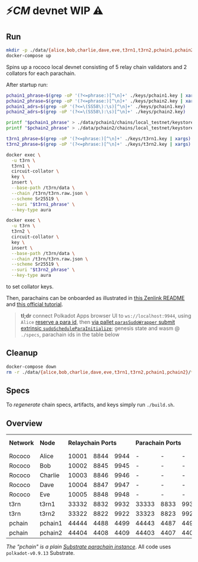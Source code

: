 # ⚡*CM* devnet WIP ⚠️

## Run

``` bash
mkdir -p ./data/{alice,bob,charlie,dave,eve,t3rn1,t3rn2,pchain1,pchain2}
docker-compose up
```

Spins up a rococo local devnet consisting of 5 relay chain validators and 2 collators for each parachain.

After startup run:

``` bash
pchain1_phrase=$(grep -oP '(?<=phrase:)[^\n]+' ./keys/pchain1.key | xargs)
pchain2_phrase=$(grep -oP '(?<=phrase:)[^\n]+' ./keys/pchain2.key | xargs)
pchain1_adrs=$(grep -oP '(?<=\(SS58\):\s)[^\n]+' ./keys/pchain1.key)
pchain2_adrs=$(grep -oP '(?<=\(SS58\):\s)[^\n]+' ./keys/pchain2.key)

printf "$pchain1_phrase" > ./data/pchain1/chains/local_testnet/keystore/61757261${pchain1_adrs#0x}
printf "$pchain2_phrase" > ./data/pchain2/chains/local_testnet/keystore/61757261${pchain2_adrs#0x}

t3rn1_phrase=$(grep -oP '(?<=phrase:)[^\n]+' ./keys/t3rn1.key | xargs)
t3rn2_phrase=$(grep -oP '(?<=phrase:)[^\n]+' ./keys/t3rn2.key | xargs)

docker exec \
  -u t3rn \
  t3rn1 \
  circuit-collator \
  key \
  insert \
  --base-path /t3rn/data \
  --chain /t3rn/t3rn.raw.json \
  --scheme Sr25519 \
  --suri "$t3rn1_phrase" \
  --key-type aura

docker exec \
  -u t3rn \
  t3rn2 \
  circuit-collator \
  key \
  insert \
  --base-path /t3rn/data \
  --chain /t3rn/t3rn.raw.json \
  --scheme Sr25519 \
  --suri "$t3rn2_phrase" \
  --key-type aura
```

to set collator keys.

Then, parachains can be onboarded as illustrated in [this Zenlink README](https://github.com/zenlinkpro/Zenlink-DEX-Module#register-parachain--establish-hrmp-channel) and [this official tutorial](https://docs.substrate.io/tutorials/v3/cumulus/connect-parachain/#parachain-registration).

> **tl;dr** connect Polkadot Apps browser UI to `ws://localhost:9944`, using `Alice` [reserve a para id](https://docs.substrate.io/tutorials/v3/cumulus/connect-parachain/#reserve-a-para-id), then [via pallet `parasSudoWrapper` submit extrinsic `sudoScheduleParaInitialize`](https://docs.substrate.io/tutorials/v3/cumulus/connect-parachain/#registration-transaction); genesis state and wasm @ `./specs`, parachain ids in the table below

## Cleanup

``` bash
docker-compose down
rm -r ./data/{alice,bob,charlie,dave,eve,t3rn1,t3rn2,pchain1,pchain2}/*
```

## Specs

To *regenerate* chain specs, artifacts, and keys simply run `./build.sh`.

## Overview

<table style="margin-bottom:0;">
  <tr>
    <td><b>Network</b></td>
    <td><b>Node</b></td>
    <td colspan="3"><b>Relaychain Ports</b></td>
    <td colspan="3"><b>Parachain Ports</b></td>
    <td><b>Parachain Id</b></td>
  </tr>
  <tr>
    <td>Rococo</td>
    <td>Alice</td>
    <td>10001</td>
    <td>8844</td>
    <td>9944</td>
    <td>-</td>
    <td>-</td>
    <td>-</td>
    <td>-</td>
  </tr>
  <tr>
    <td>Rococo</td>
    <td>Bob</td>
    <td>10002</td>
    <td>8845</td>
    <td>9945</td>
    <td>-</td>
    <td>-</td>
    <td>-</td>
    <td>-</td>
  </tr>
  <tr>
    <td>Rococo</td>
    <td>Charlie</td>
    <td>10003</td>
    <td>8846</td>
    <td>9946</td>
    <td>-</td>
    <td>-</td>
    <td>-</td>
    <td>-</td>
  </tr>
  <tr>
    <td>Rococo</td>
    <td>Dave</td>
    <td>10004</td>
    <td>8847</td>
    <td>9947</td>
    <td>-</td>
    <td>-</td>
    <td>-</td>
    <td>-</td>
  </tr>
  <tr>
    <td>Rococo</td>
    <td>Eve</td>
    <td>10005</td>
    <td>8848</td>
    <td>9948</td>
    <td>-</td>
    <td>-</td>
    <td>-</td>
    <td>-</td>
  </tr>
  <tr>
    <td>t3rn</td>
    <td>t3rn1</td>
    <td>33332</td>
    <td>8832</td>
    <td>9932</td>
    <td>33333</td>
    <td>8833</td>
    <td>9933</td>
    <td>3000</td>
  </tr>
  <tr>
    <td>t3rn</td>
    <td>t3rn2</td>
    <td>33322</td>
    <td>8822</td>
    <td>9922</td>
    <td>33323</td>
    <td>8823</td>
    <td>9923</td>
    <td>3000</td>
  </tr>
  <tr>
    <td>pchain</td>
    <td>pchain1</td>
    <td>44444</td>
    <td>4488</td>
    <td>4499</td>
    <td>44443</td>
    <td>4487</td>
    <td>4498</td>
    <td>4000</td>
  </tr>
  <tr>
    <td>pchain</td>
    <td>pchain2</td>
    <td>44404</td>
    <td>4408</td>
    <td>4409</td>
    <td>44403</td>
    <td>4407</td>
    <td>4408</td>
    <td>4000</td>
  </tr>
</table>

*The "pchain" is a plain [Substrate parachain instance](https://github.com/substrate-developer-hub/substrate-parachain-template)*. All code uses `polkadot-v0.9.13` Substrate.
